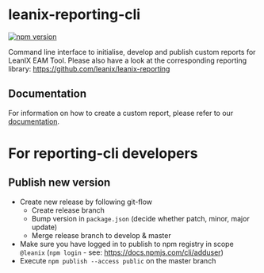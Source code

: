 # leanix-reporting-cli
[![npm version](https://badge.fury.io/js/%40leanix%2Freporting-cli.svg)](https://badge.fury.io/js/%40leanix%2Freporting-cli)

Command line interface to initialise, develop and publish custom reports for LeanIX EAM Tool.
Please also have a look at the corresponding reporting library: https://github.com/leanix/leanix-reporting

## Documentation
For information on how to create a custom report, please refer to our [documentation](http://dev.leanix.net/docs/how-to-build-custom-reports).

# For reporting-cli developers

## Publish new version
* Create new release by following git-flow
  * Create release branch
  * Bump version in `package.json` (decide whether patch, minor, major update)
  * Merge release branch to develop & master
* Make sure you have logged in to publish to npm registry in scope `@leanix` (`npm login` - see: https://docs.npmjs.com/cli/adduser)
* Execute `npm publish --access public` on the master branch
